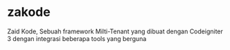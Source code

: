 # zakode
Zaid Kode, Sebuah framework Milti-Tenant yang dibuat dengan Codeigniter 3 dengan integrasi beberapa tools yang berguna
